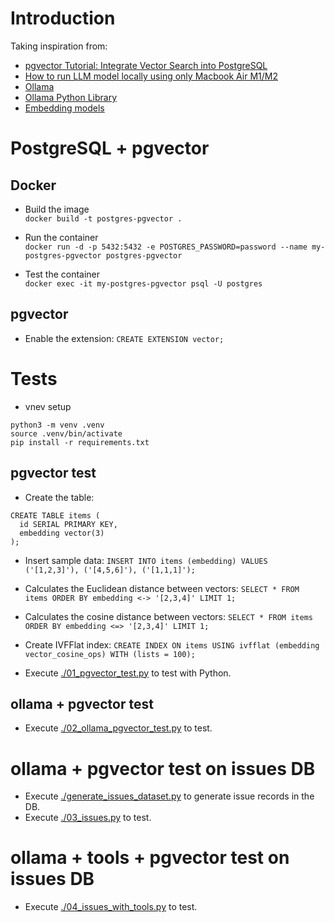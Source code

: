  # Introduction

 Taking inspiration from:
 
 - [pgvector Tutorial: Integrate Vector Search into PostgreSQL](https://www.datacamp.com/tutorial/pgvector-tutorial?dc_referrer=https%3A%2F%2Fwww.google.com%2F)
 - [How to run LLM model locally using only Macbook Air M1/M2](https://thaihoang.org/blog/llm-macbook/)
 - [Ollama](https://github.com/ollama/ollama)
 - [Ollama Python Library](https://github.com/ollama/ollama-python)
 - [Embedding models](https://ollama.com/blog/embedding-models)

# PostgreSQL + pgvector

## Docker

- Build the image  
`docker build -t postgres-pgvector .`

- Run the container  
`docker run -d -p 5432:5432 -e POSTGRES_PASSWORD=password --name my-postgres-pgvector postgres-pgvector`

- Test the container  
`docker exec -it my-postgres-pgvector psql -U postgres`

## pgvector

- Enable the extension: `CREATE EXTENSION vector;`

# Tests

- vnev setup

```
python3 -m venv .venv
source .venv/bin/activate
pip install -r requirements.txt
```

## pgvector test

- Create the table:
```
CREATE TABLE items (
  id SERIAL PRIMARY KEY,
  embedding vector(3)
);
```

- Insert sample data: `INSERT INTO items (embedding) VALUES ('[1,2,3]'), ('[4,5,6]'), ('[1,1,1]');`
- Calculates the Euclidean distance between vectors: `SELECT * FROM items ORDER BY embedding <-> '[2,3,4]' LIMIT 1;`
- Calculates the cosine distance between vectors: `SELECT * FROM items ORDER BY embedding <=> '[2,3,4]' LIMIT 1;`
- Create IVFFlat index: `CREATE INDEX ON items USING ivfflat (embedding vector_cosine_ops) WITH (lists = 100);`

- Execute [./01_pgvector_test.py](01_pgvector_test.py) to test with Python.

## ollama + pgvector test

- Execute [./02_ollama_pgvector_test.py](02_ollama_pgvector_test.py) to test.

# ollama + pgvector test on issues DB

- Execute [./generate_issues_dataset.py](generate_issues_dataset.py) to generate issue records in the DB.
- Execute [./03_issues.py](03_issues.py) to test.

# ollama + tools + pgvector test on issues DB

- Execute [./04_issues_with_tools.py](04_issues_with_tools.py) to test.